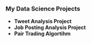 ### My Data Science Projects

* **Tweet Analysis Project**
* **Job Posting Analysis Project**
* **Pair Trading Algortihm**
